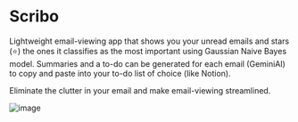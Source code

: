 # Scribo
Lightweight email-viewing app that shows you your unread emails and stars (⭐) the ones it classifies as the most important using Gaussian Naive Bayes model.
Summaries and a to-do can be generated for each email (GeminiAI) to copy and paste into your to-do list of choice (like Notion).

Eliminate the clutter in your email and make email-viewing streamlined.

![image](https://github.com/abhishekkakolla/Scribo/assets/70043537/4cd5975e-6563-469d-b7ea-d2348df9b4bd)
